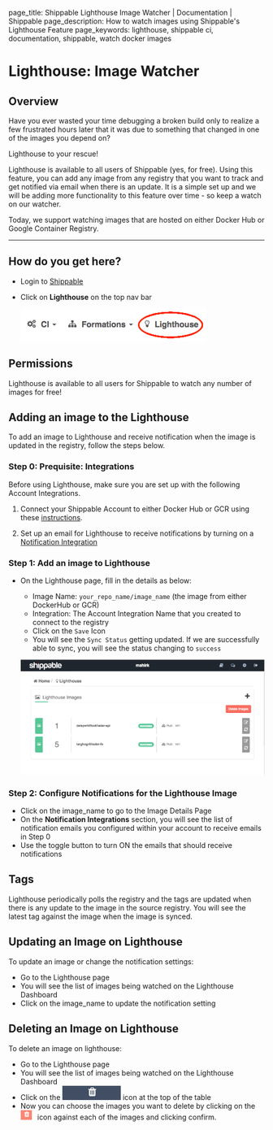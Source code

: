 page_title: Shippable Lighthouse Image Watcher | Documentation | Shippable
page_description: How to watch images using Shippable's Lighthouse Feature
page_keywords: lighthouse, shippable ci, documentation, shippable, watch docker images

# Lighthouse: Image Watcher

## Overview

Have you ever wasted your time debugging a broken build only to realize a few frustrated hours later that it was due to something that changed in one of the images you depend on?

Lighthouse to your rescue!

Lighthouse is available to all users of Shippable (yes, for free). Using this feature, you can add any image from any registry that you want to track and get notified via email when there is an update. It is a simple set up and we will be adding more functionality to this feature over time - so keep a watch on our watcher.

Today, we support watching images that are hosted on either Docker Hub or Google Container Registry.

* * * * *

## How do you get here?

- Login to [Shippable](https://shippable.com)
- Click on **Lighthouse** on the top nav bar

    ![Lighthouse](images/lighthouse_landing.gif)

## Permissions

Lighthouse is available to all users for Shippable to watch any number of images for free!

## Adding an image to the Lighthouse

To add an image to Lighthouse and receive notification when the image is updated in the registry, follow the steps below.

### Step 0: Prequisite: Integrations

Before using Lighthouse, make sure you are set up with the following Account Integrations.

1. Connect your Shippable Account to either Docker Hub or GCR using these [instructions](integrations.md).

2. Set up an email for Lighthouse to receive notifications by turning on a [Notification Integration](integrations/#lighthouse-notification)

### Step 1: Add an image to Lighthouse

- On the Lighthouse page, fill in the details as below:
  - Image Name: `your_repo_name/image_name` (the image from either DockerHub or GCR)
  - Integration: The Account Integration Name that you created to connect to the registry
  - Click on the `Save` Icon
  - You will see the `Sync Status` getting updated. If we are successfully able to sync, you will see the status changing to `success`

  ![LHSScreenShot](images/lhscrst1.gif)

### Step 2: Configure Notifications for the Lighthouse Image

- Click on the image_name to go to the Image Details Page
- On the **Notification Integrations** section, you will see the list of notification emails you configured within  your account to receive emails in Step 0
- Use the toggle button to turn ON the emails that should receive notifications

## Tags

Lighthouse periodically polls the registry and the tags are updated when there is any update to the image in the source registry. You will see the latest tag against the image when the image is synced.

## Updating an Image on Lighthouse

To update an image or change the notification settings:

 - Go to the Lighthouse page
 - You will see the list of images being watched on the Lighthouse Dashboard
 - Click on the image_name to update the notification setting

## Deleting an Image on Lighthouse

To delete an image on lighthouse:

 - Go to the Lighthouse page
 - You will see the list of images being watched on the Lighthouse Dashboard
 - Click on the ![delete](images/delete_lh_blk.gif) icon at the top of the table
 - Now you can choose the images you want to delete by clicking on the ![delete](images/delete_lh.gif) icon against each of the images and clicking confirm.
